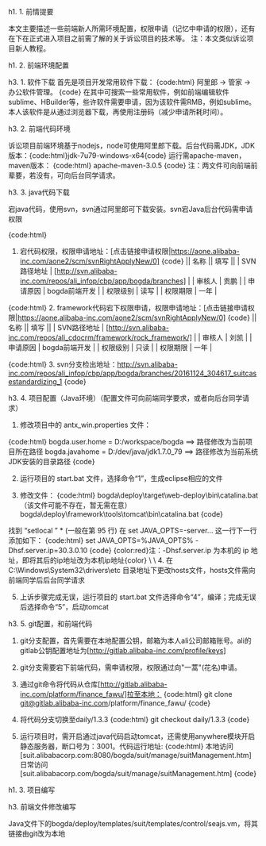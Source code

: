 h1. 1. 前情提要

本文主要描述一些前端新人所需环境配置，权限申请（记忆中申请的权限），还有在下在正式进入项目之前需了解的关于诉讼项目的技术等。
注：本文类似诉讼项目新人教程。

h1. 2. 前端环境配置

h3. 1. 软件下载
首先是项目开发常用软件下载：
{code:html}
阿里郎 -> 管家 -> 办公软件管理。
{code}
在其中可搜索一些常用软件，例如前端编辑软件sublime、HBuilder等，些许软件需要申请，因为该软件需RMB，例如sublime。本人该软件是从通过浏览器下载，再使用注册码（减少申请所耗时间）。

h3. 2. 前端代码环境

诉讼项目前端环境基于nodejs，node可使用阿里郎下载。后台代码需JDK，JDK版本：{code:html}jdk-7u79-windows-x64{code}
运行需apache-maven，maven版本：
{code:html}
apache-maven-3.0.5
{code}
注：两文件可向前端前辈要，若没有，可向后台同学请求。

h3. 3. java代码下载

宕java代码，使用svn，svn通过阿里郎可下载安装。svn宕Java后台代码需申请权限

{code:html}
1. 宕代码权限，权限申请地址：[点击链接申请权限|https://aone.alibaba-inc.com/aone2/scm/svnRightApplyNew/0]
{code}
|| 名称 || 填写 ||
| SVN路径地址 | [http://svn.alibaba-inc.com/repos/ali_infop/cbp/app/bogda/branches] |
| 审核人 | 贡鹏 |
| 申请原因 | bogda前端开发 |
| 权限级别 | 读写 |
| 权限期限 | 一年 |


{code:html}
2. framework代码宕下权限申请，权限申请地址：[点击链接申请权限|https://aone.alibaba-inc.com/aone2/scm/svnRightApplyNew/0]
{code}
|| 名称 || 填写 ||
| SVN路径地址 | [http://svn.alibaba-inc.com/repos/ali_cdocrm/framework/rock_framework/] |
| 审核人 | 刘凯 |
| 申请原因 | bogda前端开发 |
| 权限级别 | 只读 |
| 权限期限 | 一年 |


{code:html}
3. svn分支检出地址：http://svn.alibaba-inc.com/repos/ali_infop/cbp/app/bogda/branches/20161124_304617_suitcasestandardizing_1
{code}

h3. 4. 项目配置（Java环境）（配置文件可向前端同学要求，或者向后台同学请求）

1. 修改项目中的 antx_win.properties 文件：

{code:html}
bogda.user.home  = D:/workspace/bogda  ==> 路径修改为当前项目所在路径
bogda.javahome   = D:/dev/java/jdk1.7.0_79 ==> 路径修改为当前系统JDK安装的目录路径
{code}

2. 运行项目的 start.bat 文件，选择命令“1”，生成eclipse相应的文件

3. 修改文件：
{code:html}
bogda\deploy\target\web-deploy\bin\catalina.bat（该文件可能不存在，暂无需在意）
bogda\deploy\framework\tools\tomcat\bin\catalina.bat
{code}

  找到 “setlocal ” * (一般在第 95 行)
  在 set JAVA_OPTS=-server... 这一行下一行添加如下：
{code:html}
set JAVA_OPTS=%JAVA_OPTS% -Dhsf.server.ip=30.3.0.10
{code}
{color:red}注：-Dhsf.server.ip 为本机的 ip 地址，即将其后的ip地址改为本机ip地址{color}
\\
\\
4. 在 C:\Windows\System32\drivers\etc 目录地址下更改hosts文件，hosts文件需向前端同学后后台同学请求

5. 上诉步骤完成无误，运行项目的 start.bat 文件选择命令“4”，编译；完成无误后选择命令“5”，启动tomcat

h3. 5. git配置，和前端代码

1. git分支配置，首先需要在本地配置公钥，邮箱为本人ali公司邮箱账号。ali的gitlab公钥配置地址为[http://gitlab.alibaba-inc.com/profile/keys]

2. git分支需要宕下前端代码，需申请权限，权限通过向"一蒿"(花名)申请。

3. 通过git命令将代码从仓库[http://gitlab.alibaba-inc.com/platform/finance_fawu/]拉至本地：
{code:html}
git clone git@gitlab.alibaba-inc.com/platform/finance_fawu/
{code}

4. 将代码分支切换至daily/1.3.3
{code:html}
git checkout daily/1.3.3
{code}

5. 运行项目时，需开启通过java代码启动tomcat，还需使用anywhere模块开启静态服务器，断口号为：3001。代码运行地址:
{code:html}
本地访问[suit.alibabacorp.com:8080/bogda/suit/manage/suitManagement.htm]
日常访问[suit.alibabacorp.com/bogda/suit/manage/suitManagement.htm]
{code}

h1. 3. 项目编写

h3. 前端文件修改编写

Java文件下的bogda/deploy/templates/suit/templates/control/seajs.vm，将其链接由git改为本地
